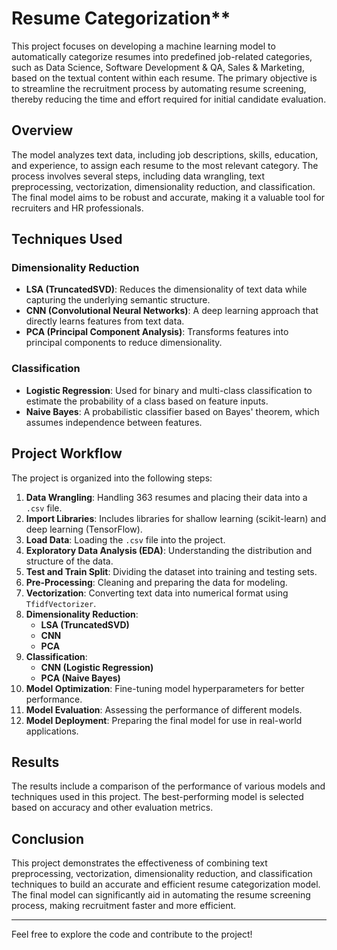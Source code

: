 # Resume Categorization**

This project focuses on developing a machine learning model to automatically categorize resumes into predefined job-related categories, such as Data Science, Software Development & QA, Sales & Marketing, based on the textual content within each resume. The primary objective is to streamline the recruitment process by automating resume screening, thereby reducing the time and effort required for initial candidate evaluation.

## Overview

The model analyzes text data, including job descriptions, skills, education, and experience, to assign each resume to the most relevant category. The process involves several steps, including data wrangling, text preprocessing, vectorization, dimensionality reduction, and classification. The final model aims to be robust and accurate, making it a valuable tool for recruiters and HR professionals.

## Techniques Used

### Dimensionality Reduction
- **LSA (TruncatedSVD)**: Reduces the dimensionality of text data while capturing the underlying semantic structure.
- **CNN (Convolutional Neural Networks)**: A deep learning approach that directly learns features from text data.
- **PCA (Principal Component Analysis)**: Transforms features into principal components to reduce dimensionality.

### Classification
- **Logistic Regression**: Used for binary and multi-class classification to estimate the probability of a class based on feature inputs.
- **Naive Bayes**: A probabilistic classifier based on Bayes' theorem, which assumes independence between features.

## Project Workflow

The project is organized into the following steps:

1. **Data Wrangling**: Handling 363 resumes and placing their data into a `.csv` file.
2. **Import Libraries**: Includes libraries for shallow learning (scikit-learn) and deep learning (TensorFlow).
3. **Load Data**: Loading the `.csv` file into the project.
4. **Exploratory Data Analysis (EDA)**: Understanding the distribution and structure of the data.
5. **Test and Train Split**: Dividing the dataset into training and testing sets.
6. **Pre-Processing**: Cleaning and preparing the data for modeling.
7. **Vectorization**: Converting text data into numerical format using `TfidfVectorizer`.
8. **Dimensionality Reduction**:
   - **LSA (TruncatedSVD)**
   - **CNN**
   - **PCA**
9. **Classification**:
   - **CNN (Logistic Regression)**
   - **PCA (Naive Bayes)**
10. **Model Optimization**: Fine-tuning model hyperparameters for better performance.
11. **Model Evaluation**: Assessing the performance of different models.
12. **Model Deployment**: Preparing the final model for use in real-world applications.

## Results

The results include a comparison of the performance of various models and techniques used in this project. The best-performing model is selected based on accuracy and other evaluation metrics.

## Conclusion

This project demonstrates the effectiveness of combining text preprocessing, vectorization, dimensionality reduction, and classification techniques to build an accurate and efficient resume categorization model. The final model can significantly aid in automating the resume screening process, making recruitment faster and more efficient.

---

Feel free to explore the code and contribute to the project!
